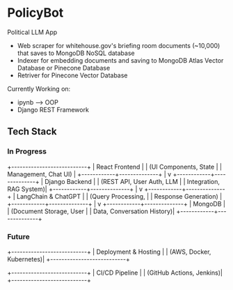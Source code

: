 # PolicyBot
Political LLM App 

- Web scraper for whitehouse.gov's briefing room documents (~10,000) that saves to MongoDB NoSQL database
- Indexer for embedding documents and saving to MongoDB Atlas Vector Database or Pinecone Database
- Retriver for Pinecone Vector Database

Currently Working on:
- ipynb --> OOP
- Django REST Framework

## Tech Stack
### In Progress
+---------------------------+
|       React Frontend      |
|  (UI Components, State    |
|    Management, Chat UI)   |
+------------+--------------+
             |
             v
+------------+--------------+
|        Django Backend     |
| (REST API, User Auth, LLM |
|   Integration, RAG System)|
+------------+--------------+
             |
             v
+------------+--------------+
|  LangChain & ChatGPT      |
|  (Query Processing,       |
|  Response Generation)     |
+------------+--------------+
             |
             v
+------------+--------------+
|         MongoDB           |
| (Document Storage, User   |
| Data, Conversation History)|
+------------+--------------+

### Future

+---------------------------+
|    Deployment & Hosting   |
|  (AWS, Docker, Kubernetes)|
+---------------------------+

+---------------------------+
|      CI/CD Pipeline       |
|  (GitHub Actions, Jenkins)|
+---------------------------+